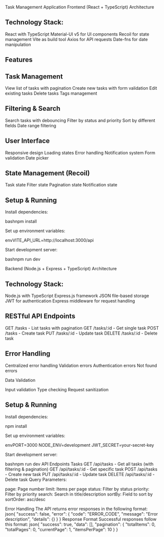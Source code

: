 Task Management Application
Frontend (React + TypeScript)
Architecture

## Technology Stack:

React with TypeScript
Material-UI v5 for UI components
Recoil for state management
Vite as build tool
Axios for API requests
Date-fns for date manipulation


## Features

## Task Management

View list of tasks with pagination
Create new tasks with form validation
Edit existing tasks
Delete tasks
Tags management


## Filtering & Search

Search tasks with debouncing
Filter by status and priority
Sort by different fields
Date range filtering


## User Interface

Responsive design
Loading states
Error handling
Notification system
Form validation
Date picker


## State Management (Recoil)

Task state
Filter state
Pagination state
Notification state

## Setup & Running

Install dependencies:

bashnpm install

Set up environment variables:

envVITE_API_URL=http://localhost:3000/api

Start development server:

bashnpm run dev

Backend (Node.js + Express + TypeScript)
Architecture

## Technology Stack:

Node.js with TypeScript
Express.js framework
JSON file-based storage
JWT for authentication
Express middleware for request handling


## RESTful API Endpoints

GET /tasks - List tasks with pagination
GET /tasks/:id - Get single task
POST /tasks - Create task
PUT /tasks/:id - Update task
DELETE /tasks/:id - Delete task

## Error Handling

Centralized error handling
Validation errors
Authentication errors
Not found errors

Data Validation

Input validation
Type checking
Request sanitization

## Setup & Running

Install dependencies:

npm install

Set up environment variables:

envPORT=3000
NODE_ENV=development
JWT_SECRET=your-secret-key

Start development server:

bashnpm run dev
API Endpoints
Tasks
GET    /api/tasks       - Get all tasks (with filtering & pagination)
GET    /api/tasks/:id   - Get specific task
POST   /api/tasks       - Create new task
PUT    /api/tasks/:id   - Update task
DELETE /api/tasks/:id   - Delete task
Query Parameters:

page: Page number
limit: Items per page
status: Filter by status
priority: Filter by priority
search: Search in title/description
sortBy: Field to sort by
sortOrder: asc/desc

Error Handling
The API returns error responses in the following format:
json{
  "success": false,
  "error": {
    "code": "ERROR_CODE",
    "message": "Error description",
    "details": {}
  }
}
Response Format
Successful responses follow this format:
json{
  "success": true,
  "data": [],
  "pagination": {
    "totalItems": 0,
    "totalPages": 0,
    "currentPage": 1,
    "itemsPerPage": 10
  }
}